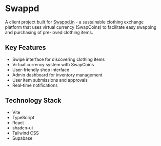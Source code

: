 # Swappd

A client project built for [Swappd.in](https://swappd.in) - a sustainable clothing exchange platform that uses virtual currency (SwapCoins) to facilitate easy swapping and purchasing of pre-loved clothing items.

## Key Features

- Swipe interface for discovering clothing items
- Virtual currency system with SwapCoins
- User-friendly shop interface
- Admin dashboard for inventory management
- User item submissions and approvals
- Real-time notifications

## Technology Stack

- Vite
- TypeScript
- React
- shadcn-ui
- Tailwind CSS
- Supabase